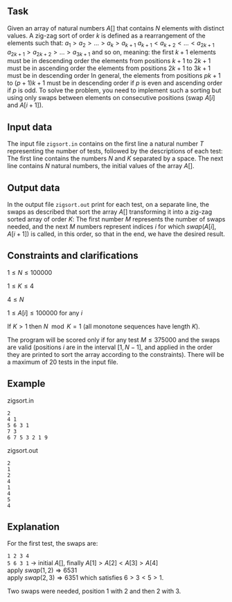 ## Task

Given an array of natural numbers $A[]$ that contains $N$ elements with distinct values. A zig-zag sort of order $k$ is defined as a rearrangement of the elements such that: $a_1 > a_2 > \dots > a_k > a_{k+1}$ $a_{k+1} < a_{k+2} < \dots < a_{2k+1}$ $a_{2k+1} > a_{2k+2} > \dots > a_{3k+1}$ and so on, meaning: the first $k+1$ elements must be in descending order the elements from positions $k+1$ to $2k+1$ must be in ascending order the elements from positions $2k+1$ to $3k+1$ must be in descending order In general, the elements from positions $pk+1$ to $(p+1)k+1$ must be in descending order if $p$ is even and ascending order if $p$ is odd. To solve the problem, you need to implement such a sorting but using only swaps between elements on consecutive positions (swap $A[i]$ and $A[i+1]$).

## Input data

The input file `zigsort.in` contains on the first line a natural number $T$ representing the number of tests, followed by the descriptions of each test: The first line contains the numbers $N$ and $K$ separated by a space. The next line contains $N$ natural numbers, the initial values of the array $A[]$.

## Output data

In the output file `zigsort.out` print for each test, on a separate line, the swaps as described that sort the array $A[]$ transforming it into a zig-zag sorted array of order $K$: The first number $M$ represents the number of swaps needed, and the next $M$ numbers represent indices $i$ for which $swap(A[i], A[i+1])$ is called, in this order, so that in the end, we have the desired result.

## Constraints and clarifications

$1 \leq N \leq 100000$

$1 \leq K \leq 4$

$4 \leq N$

$1 \leq A[i] \leq 100000$ for any $i$

If $K > 1$ then $N \mod K = 1$ (all monotone sequences have length $K$).

The program will be scored only if for any test $M \leq 375000$ and the swaps are valid (positions $i$ are in the interval $[1, N-1]$, and applied in the order they are printed to sort the array according to the constraints). There will be a maximum of 20 tests in the input file.

## Example

zigsort.in

```
2
4 1
5 6 3 1
7 3
6 7 5 3 2 1 9
```

zigsort.out

```
2
1
2
4
1
4
5
4
```

## Explanation

For the first test, the swaps are:

`1 2 3 4`\
`5 6 3 1` -> initial $A[]$, finally $A[1] > A[2] < A[3] > A[4]$\
apply $swap(1,2) \Rightarrow 6 5 3 1$\
apply $swap(2,3) \Rightarrow 6 3 5 1$ which satisfies $6 > 3 < 5 > 1$.

Two swaps were needed, position 1 with 2 and then 2 with 3.